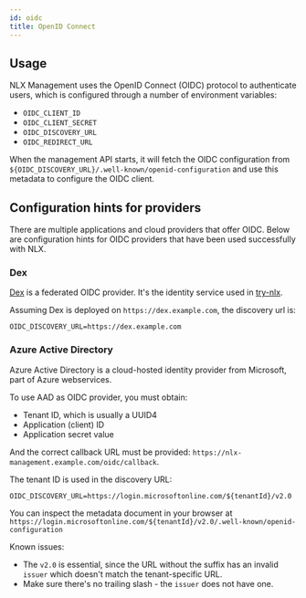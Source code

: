 ```yaml
---
id: oidc
title: OpenID Connect
---
```


## Usage

NLX Management uses the OpenID Connect (OIDC) protocol to authenticate users, which is
configured through a number of environment variables:

* `OIDC_CLIENT_ID`
* `OIDC_CLIENT_SECRET`
* `OIDC_DISCOVERY_URL`
* `OIDC_REDIRECT_URL`

When the management API starts, it will fetch the OIDC configuration from
`${OIDC_DISCOVERY_URL}/.well-known/openid-configuration` and use this metadata to
configure the OIDC client.

## Configuration hints for providers

There are multiple applications and cloud providers that offer OIDC.
Below are configuration hints for OIDC providers that have been used successfully with NLX.

### Dex

[Dex](https://github.com/dexidp/dex) is a federated OIDC provider. It's the
identity service used in [try-nlx](../try-nlx/introduction).

Assuming Dex is deployed on `https://dex.example.com`, the discovery url is:

```
OIDC_DISCOVERY_URL=https://dex.example.com
```

### Azure Active Directory

Azure Active Directory is a cloud-hosted identity provider from Microsoft, part of Azure
webservices.

To use AAD as OIDC provider, you must obtain:

* Tenant ID, which is usually a UUID4
* Application (client) ID
* Application secret value

And the correct callback URL must be provided:
`https://nlx-management.example.com/oidc/callback`.

The tenant ID is used in the discovery URL:

```
OIDC_DISCOVERY_URL=https://login.microsoftonline.com/${tenantId}/v2.0
```

You can inspect the metadata document in your browser at
`https://login.microsoftonline.com/${tenantId}/v2.0/.well-known/openid-configuration`

Known issues:

* The `v2.0` is essential, since the URL without the suffix has an invalid `issuer`
  which doesn't match the tenant-specific URL.
* Make sure there's no trailing slash - the `issuer` does not have one.
